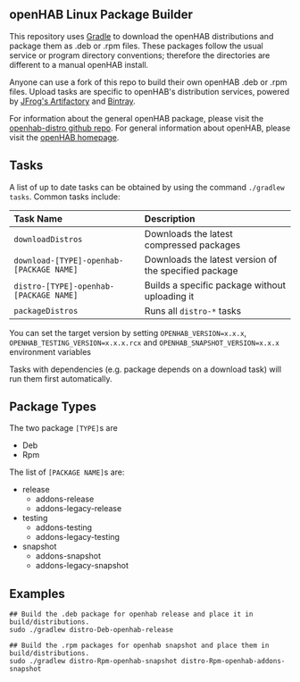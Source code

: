 ## openHAB Linux Package Builder

This repository uses [Gradle](https://gradle.org/) to download the openHAB distributions and package them as .deb or .rpm files.
These packages follow the usual service or program directory conventions; therefore the directories are different to a manual openHAB install.

Anyone can use a fork of this repo to build their own openHAB .deb or .rpm files.
Upload tasks are specific to openHAB's distribution services, powered by [JFrog's Artifactory](https://openhab.jfrog.io/) and [Bintray](https://bintray.com/openhab).

For information about the general openHAB package, please visit the [openhab-distro github repo](https://github.com/openhab/openhab-distro).
For general information about openHAB, please visit the [openHAB homepage](http://www.openhab.org/).

## Tasks

A list of up to date tasks can be obtained by using the command `./gradlew tasks`. Common tasks include:

| Task Name                                 | Description                                                 |
|:------------------------------------------|:------------------------------------------------------------|
| `downloadDistros`                         | Downloads the latest compressed packages                    |
| `download-[TYPE]-openhab-[PACKAGE NAME]` | Downloads the latest version of the specified package       |
| `distro-[TYPE]-openhab-[PACKAGE NAME]`   | Builds a specific package without uploading it              |
| `packageDistros`                          | Runs all `distro-*` tasks                                   |

You can set the target version by setting `OPENHAB_VERSION=x.x.x`, `OPENHAB_TESTING_VERSION=x.x.x.rcx` and `OPENHAB_SNAPSHOT_VERSION=x.x.x` environment variables

Tasks with dependencies (e.g. package depends on a download task) will run them first automatically.

## Package Types

The two package `[TYPE]`s are 

 - Deb
 - Rpm

The list of `[PACKAGE NAME]`s are:

 - release
   - addons-release
   - addons-legacy-release
 - testing
   - addons-testing
   - addons-legacy-testing
 - snapshot
   - addons-snapshot
   - addons-legacy-snapshot
 
## Examples

```shell
## Build the .deb package for openhab release and place it in build/distributions.
sudo ./gradlew distro-Deb-openhab-release

## Build the .rpm packages for openhab snapshot and place them in build/distributions.
sudo ./gradlew distro-Rpm-openhab-snapshot distro-Rpm-openhab-addons-snapshot
```
